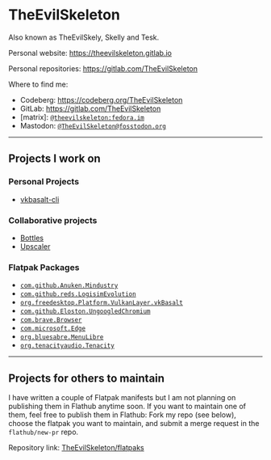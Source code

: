 # TheEvilSkeleton

Also known as TheEvilSkely, Skelly and Tesk.

Personal website: https://theevilskeleton.gitlab.io

Personal repositories: https://gitlab.com/TheEvilSkeleton

Where to find me:
- Codeberg: https://codeberg.org/TheEvilSkeleton
- GitLab: https://gitlab.com/TheEvilSkeleton
- \[matrix\]: [`@theevilskeleton:fedora.im`](https://matrix.to/#/@theevilskeleton:fedora.im)
- Mastodon: [`@TheEvilSkeleton@fosstodon.org`](https://fosstodon.org/@TheEvilSkeleton)

---

## Projects I work on

### Personal Projects
- [vkbasalt-cli](https://gitlab.com/TheEvilSkeleton/vkbasalt-cli)

### Collaborative projects
- [Bottles](https://github.com/bottlesdevs/Bottles)
- [Upscaler](https://gitlab.com/TheEvilSkeleton/Upscaler)

### Flatpak Packages
- [`com.github.Anuken.Mindustry`](https://github.com/flathub/com.github.Anuken.Mindustry)
- [`com.github.reds.LogisimEvolution`](https://github.com/flathub/com.github.reds.LogisimEvolution)
- [`org.freedesktop.Platform.VulkanLayer.vkBasalt`](https://github.com/flathub/org.freedesktop.Platform.VulkanLayer.vkBasalt)
- [`com.github.Eloston.UngoogledChromium`](https://github.com/flathub/com.github.Eloston.UngoogledChromium)
- [`com.brave.Browser`](https://github.com/flathub/com.brave.Browser)
- [`com.microsoft.Edge`](https://github.com/flathub/com.microsoft.Edge)
- [`org.bluesabre.MenuLibre`](https://github.com/flathub/org.bluesabre.MenuLibre)
- [`org.tenacityaudio.Tenacity`](https://github.com/tenacityteam/tenacity-flatpak-nightly)

---

## Projects for others to maintain

I have written a couple of Flatpak manifests but I am not planning on publishing them in Flathub anytime soon. If you want to maintain one of them, feel free to publish them in Flathub: Fork my repo (see below), choose the flatpak you want to maintain, and submit a merge request in the `flathub/new-pr` repo.

Repository link: [TheEvilSkeleton/flatpaks](https://github.com/TheEvilSkeleton/flatpaks)
